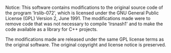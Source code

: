 Notice: This software contains modifications to the original source code of the program 'lrslib-072', which is licensed under the GNU General Public License (GPL) Version 2, June 1991. The modifications made were to remove code that was not necessary to compile 'lrsnash1' and to make the code available as a library for C++ projects.

The modifications made are released under the same GPL license terms as the original software. The original copyright and license notice is preserved.